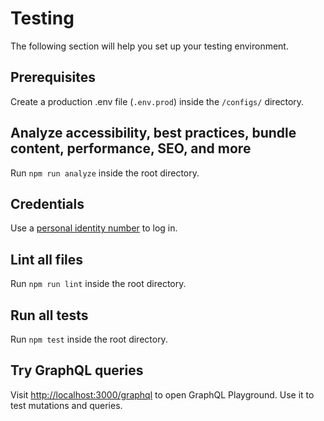 # Testing

The following section will help you set up your testing environment.

## Prerequisites

Create a production .env file (`.env.prod`) inside the `/configs/` directory.

## Analyze accessibility, best practices, bundle content, performance, SEO, and more

Run `npm run analyze` inside the root directory.

## Credentials

Use a [personal identity number](./CREDENTIALS.md) to log in.

## Lint all files

Run `npm run lint` inside the root directory.

## Run all tests

Run `npm test` inside the root directory.

## Try GraphQL queries

Visit [http://localhost:3000/graphql](http://localhost:3000/graphql) to open GraphQL Playground. Use
it to test mutations and queries.
